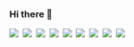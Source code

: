 ### Hi there 👋

<!--
**hahyuning/hahyuning** is a ✨ _special_ ✨ repository because its `README.md` (this file) appears on your GitHub profile.

Here are some ideas to get you started:

- 🔭 I’m currently working on ...
- 🌱 I’m currently learning ...
- 👯 I’m looking to collaborate on ...
- 🤔 I’m looking for help with ...
- 💬 Ask me about ...
- 📫 How to reach me: ...
- 😄 Pronouns: ...
- ⚡ Fun fact: ...
-->

<img src="https://img.shields.io/badge/Python-3766AB?style=flat-square&logo=Python&logoColor=white"/></a>&nbsp;
<img src="https://img.shields.io/badge/Java-007396?style=flat-square&logo=java&logoColor=white"/></a>&nbsp;
<img src="https://img.shields.io/badge/EclipseIDE-2C2255?style=flat-square&logo=EclipseIDE&logoColor=white"/></a>&nbsp;
<img src="https://img.shields.io/badge/Java-007396?style=flat-square&logo=java&logoColor=white"/></a>&nbsp;
<img src="https://img.shields.io/badge/Java-007396?style=flat-square&logo=java&logoColor=white"/></a>&nbsp;
<img src="https://img.shields.io/badge/Java-007396?style=flat-square&logo=java&logoColor=white"/></a>&nbsp;
<img src="https://img.shields.io/badge/Java-007396?style=flat-square&logo=java&logoColor=white"/></a>&nbsp;
<img src="https://img.shields.io/badge/Java-007396?style=flat-square&logo=java&logoColor=white"/></a>&nbsp;
<img src="https://img.shields.io/badge/Java-007396?style=flat-square&logo=java&logoColor=white"/></a>&nbsp;

